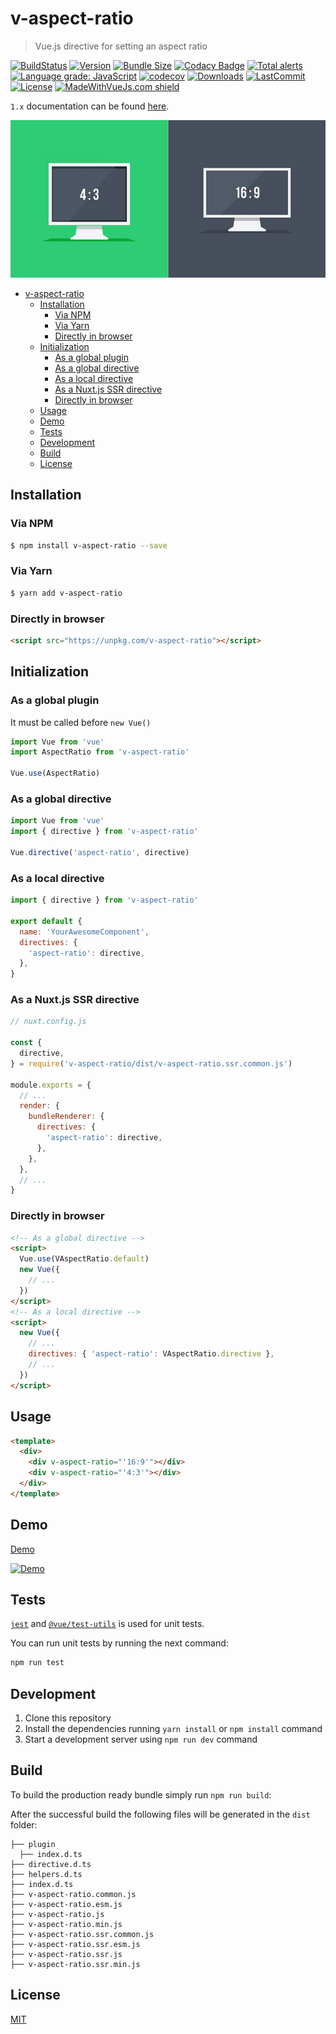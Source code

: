 # v-aspect-ratio

> Vue.js directive for setting an aspect ratio

[![BuildStatus](https://img.shields.io/github/workflow/status/andrewvasilchuk/v-aspect-ratio/Integration)](https://github.com/andrewvasilchuk/v-aspect-ratio/actions?query=workflow%3AIntegration)
[![Version](https://img.shields.io/npm/v/v-aspect-ratio)](https://www.npmjs.com/package/v-aspect-ratio)
[![Bundle Size](https://img.shields.io/bundlephobia/minzip/v-aspect-ratio)](https://bundlephobia.com/result?p=v-aspect-ratio)
[![Codacy Badge](https://app.codacy.com/project/badge/Grade/0a12c2d8dbd44f028aacddb254df983d)](https://www.codacy.com/gh/andrewvasilchuk/v-aspect-ratio/dashboard?utm_source=github.com&utm_medium=referral&utm_content=andrewvasilchuk/v-aspect-ratio&utm_campaign=Badge_Grade)
[![Total alerts](https://img.shields.io/lgtm/alerts/g/andrewvasilchuk/v-aspect-ratio.svg?logo=lgtm&logoWidth=18)](https://lgtm.com/projects/g/andrewvasilchuk/v-aspect-ratio/alerts/)
[![Language grade: JavaScript](https://img.shields.io/lgtm/grade/javascript/g/andrewvasilchuk/v-aspect-ratio.svg?logo=lgtm&logoWidth=18)](https://lgtm.com/projects/g/andrewvasilchuk/v-aspect-ratio/context:javascript)
[![codecov](https://codecov.io/gh/andrewvasilchuk/v-aspect-ratio/branch/master/graph/badge.svg)](https://codecov.io/gh/andrewvasilchuk/v-aspect-ratio)
[![Downloads](https://img.shields.io/npm/dt/v-aspect-ratio)](https://www.npmjs.com/package/v-aspect-ratio)
[![LastCommit](https://img.shields.io/github/last-commit/andrewvasilchuk/v-aspect-ratio)](https://github.com/andrewvasilchuk/v-aspect-ratio/commits/master)
[![License](https://img.shields.io/npm/l/v-aspect-ratio)](https://github.com/andrewvasilchuk/v-aspect-ratio/blob/master/LICENSE)
[![MadeWithVueJs.com shield](https://madewithvuejs.com/storage/repo-shields/2800-shield.svg)](https://madewithvuejs.com/p/v-aspect-ratio/shield-link)

`1.x` documentation can be found [here](https://github.com/andrewvasilchuk/v-aspect-ratio/tree/1.x).

![Computer screens with different aspect ratios](./assets/img.jpg)

- [v-aspect-ratio](#v-aspect-ratio)
  - [Installation](#installation)
    - [Via NPM](#via-npm)
    - [Via Yarn](#via-yarn)
    - [Directly in browser](#directly-in-browser)
  - [Initialization](#initialization)
    - [As a global plugin](#as-a-global-plugin)
    - [As a global directive](#as-a-global-directive)
    - [As a local directive](#as-a-local-directive)
    - [As a Nuxt.js SSR directive](#as-a-nuxtjs-ssr-directive)
    - [Directly in browser](#directly-in-browser-1)
  - [Usage](#usage)
  - [Demo](#demo)
  - [Tests](#tests)
  - [Development](#development)
  - [Build](#build)
  - [License](#license)

## Installation

### Via NPM

```bash
$ npm install v-aspect-ratio --save
```

### Via Yarn

```bash
$ yarn add v-aspect-ratio
```

### Directly in browser

```html
<script src="https://unpkg.com/v-aspect-ratio"></script>
```

## Initialization

### As a global plugin

It must be called before `new Vue()`

```js
import Vue from 'vue'
import AspectRatio from 'v-aspect-ratio'

Vue.use(AspectRatio)
```

### As a global directive

```js
import Vue from 'vue'
import { directive } from 'v-aspect-ratio'

Vue.directive('aspect-ratio', directive)
```

### As a local directive

```javascript
import { directive } from 'v-aspect-ratio'

export default {
  name: 'YourAwesomeComponent',
  directives: {
    'aspect-ratio': directive,
  },
}
```

### As a Nuxt.js SSR directive

```js
// nuxt.config.js

const {
  directive,
} = require('v-aspect-ratio/dist/v-aspect-ratio.ssr.common.js')

module.exports = {
  // ...
  render: {
    bundleRenderer: {
      directives: {
        'aspect-ratio': directive,
      },
    },
  },
  // ...
}
```

### Directly in browser

```html
<!-- As a global directive -->
<script>
  Vue.use(VAspectRatio.default)
  new Vue({
    // ...
  })
</script>
<!-- As a local directive -->
<script>
  new Vue({
    // ...
    directives: { 'aspect-ratio': VAspectRatio.directive },
    // ...
  })
</script>
```

## Usage

```html
<template>
  <div>
    <div v-aspect-ratio="'16:9'"></div>
    <div v-aspect-ratio="'4:3'"></div>
  </div>
</template>
```

## Demo

[Demo](https://andrewvasilchuk.github.io/v-aspect-ratio)

[![Demo](https://codesandbox.io/static/img/play-codesandbox.svg)](https://codesandbox.io/s/ko425ro4k7)

## Tests

[`jest`](https://jestjs.io) and [`@vue/test-utils`](https://vue-test-utils.vuejs.org) is used for unit tests.

You can run unit tests by running the next command:

```bash
npm run test
```

## Development

1. Clone this repository
2. Install the dependencies running `yarn install` or `npm install` command
3. Start a development server using `npm run dev` command

## Build

To build the production ready bundle simply run `npm run build`:

After the successful build the following files will be generated in the `dist` folder:

```
├── plugin
  ├── index.d.ts
├── directive.d.ts
├── helpers.d.ts
├── index.d.ts
├── v-aspect-ratio.common.js
├── v-aspect-ratio.esm.js
├── v-aspect-ratio.js
├── v-aspect-ratio.min.js
├── v-aspect-ratio.ssr.common.js
├── v-aspect-ratio.ssr.esm.js
├── v-aspect-ratio.ssr.js
├── v-aspect-ratio.ssr.min.js
```

## License

[MIT](http://opensource.org/licenses/MIT)
